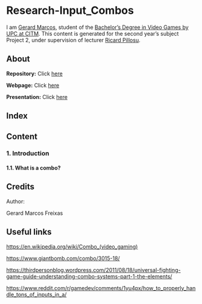 ﻿# Research-Input_Combos

I am <a href="https://www.linkedin.com/in/gerard-marcos-freixas-0a9284158">Gerard Marcos</a>, student of the
<a href="https://www.citm.upc.edu/ing/estudis/graus-videojocs">Bachelor’s Degree in
Video Games by UPC at CITM</a>. This content is generated for the second year’s
subject Project 2, under supervision of lecturer
<a href="https://es.linkedin.com/in/ricardpillosu">Ricard Pillosu</a>.

## About

**Repository:** Click [here](https://github.com/vsRushy/Research-Input_Combos)

**Webpage:** Click [here](https://vsrushy.github.io/Research-Input_Combos/)

**Presentation:** Click [here](https://docs.google.com/presentation/d/16z97q2Py7VZDIpAKD4kI0Hrswirgs1L-MljOpgHzotc/edit?usp=sharing)

## Index



## Content

### 1. Introduction

#### 1.1. What is a combo?


## Credits

Author:

Gerard Marcos Freixas

## Useful links

https://en.wikipedia.org/wiki/Combo_(video_gaming)

https://www.giantbomb.com/combo/3015-18/

https://thirdpersonblog.wordpress.com/2011/08/18/universal-fighting-game-guide-understanding-combo-systems-part-1-the-elements/

https://www.reddit.com/r/gamedev/comments/1yu4px/how_to_properly_handle_tons_of_inputs_in_a/
